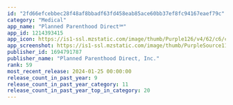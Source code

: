```yaml
---
id: "2fd66efcebbec28f48af8bbadf63fd458eab85ace60bb37ef8fc94167eaef79c"
category: "Medical"
app_name: "Planned Parenthood Direct℠"
app_id: 1214393415
app_icon: https://is1-ssl.mzstatic.com/image/thumb/Purple126/v4/62/c6/c4/62c6c494-5c23-906b-e5f3-db1a02266741/AppIcon-1x_U007emarketing-0-5-0-85-220.png/1024x1024bb.png
app_screenshot: https://is1-ssl.mzstatic.com/image/thumb/PurpleSource112/v4/f5/75/f6/f575f61c-0bdc-1fbd-4b06-d92d6bae0072/7c827a1c-51ee-4001-8de3-0011c8eb7baf_1242_2688a.png/1242x2688bb.png
publisher_id: 1694791787
publisher_name: "Planned Parenthood Direct, Inc."
rank: 59
most_recent_release: 2024-01-25 00:00:00
release_count_in_past_year: 9
release_count_in_past_year_category: 11
release_count_in_past_year_top_in_category: 20
---
```

